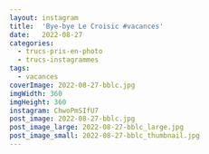 ```yaml
---
layout: instagram
title:  'Bye-bye Le Croisic #vacances'
date:   2022-08-27
categories: 
  - trucs-pris-en-photo
  - trucs-instagrammes
tags:
  - vacances
coverImage: 2022-08-27-bblc.jpg
imgWidth: 360
imgHeight: 360
instagram: ChwoPmSIfU7
post_image: 2022-08-27-bblc.jpg
post_image_large: 2022-08-27-bblc_large.jpg
post_image_small: 2022-08-27-bblc_thumbnail.jpg
---
```



